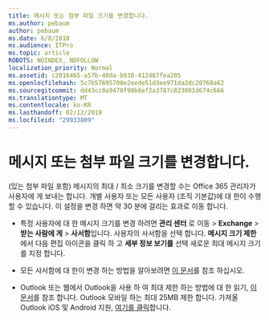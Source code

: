 ```yaml
---
title: 메시지 또는 첨부 파일 크기를 변경합니다.
ms.author: pebaum
author: pebaum
ms.date: 6/8/2018
ms.audience: ITPro
ms.topic: article
ROBOTS: NOINDEX, NOFOLLOW
localization_priority: Normal
ms.assetid: c2016465-a57b-40da-b938-412467fea205
ms.openlocfilehash: 5c7b57695700e2eede51d3ee971da2dc20768a62
ms.sourcegitcommit: dd43cc0a9470f98b8ef2a3787c823801d674c666
ms.translationtype: MT
ms.contentlocale: ko-KR
ms.lasthandoff: 02/12/2019
ms.locfileid: "29933809"
---
```

# <a name="changing-message-or-attachment-size"></a>메시지 또는 첨부 파일 크기를 변경합니다.

(있는 첨부 파일 포함) 메시지의 최대 / 최소 크기를 변경할 수는 Office 365 관리자가 사용자에 게 보내는 합니다. 개별 사용자 또는 모든 사용자 (조직 기본값)에 대 한이 수행할 수 있습니다. 이 설정을 변경 하면 약 30 분에 걸리는 효과로 이동 합니다.
  
- 특정 사용자에 대 한 메시지 크기를 변경 하려면 **관리 센터** 로 이동 \> **Exchange** \> **받는 사람에 게** \> **사서함**입니다. 사용자의 사서함을 선택 합니다. **메시지 크기 제한**에서 다음 편집 아이콘을 클릭 하 고 **세부 정보 보기를** 선택 새로운 최대 메시지 크기를 지정 합니다. 
    
- 모든 사서함에 대 한이 변경 하는 방법을 알아보려면 [이 문서](https://www.microsoft.com/microsoft-365/blog/2015/04/15/office-365-now-supports-larger-email-messages-up-to-150-mb/)를 참조 하십시오.
    
- Outlook 또는 웹에서 Outlook을 사용 하 여 최대 제한 하는 방법에 대 한 읽기, [이 문서](https://technet.microsoft.com/library/exchange-online-limits.aspx#MessageLimits)를 참조 합니다. Outlook 모바일 하는 최대 25MB 제한 합니다. 가져올 Outlook iOS 및 Android 지원, [여기를 클릭](https://support.office.com/article/Get-in-app-help-for-Outlook-for-iOS-and-Android-218a22d1-9fa5-4889-b689-de1c63493243)합니다.
    

